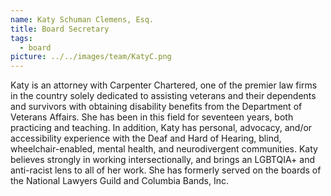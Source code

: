 ```yaml
---
name: Katy Schuman Clemens, Esq.
title: Board Secretary
tags:
  - board
picture: ../../images/team/KatyC.png
---
```


Katy is an attorney with Carpenter Chartered, one of the premier law firms in the country solely dedicated to assisting veterans and their dependents and survivors with obtaining disability benefits from the Department of Veterans Affairs. She has been in this field for seventeen years, both practicing and teaching. In addition, Katy has personal, advocacy, and/or accessibility experience with the Deaf and Hard of Hearing, blind, wheelchair-enabled, mental health, and neurodivergent communities. Katy believes strongly in working intersectionally, and brings an LGBTQIA+ and anti-racist lens to all of her work. She has formerly served on the boards of the National Lawyers Guild and Columbia Bands, Inc.
